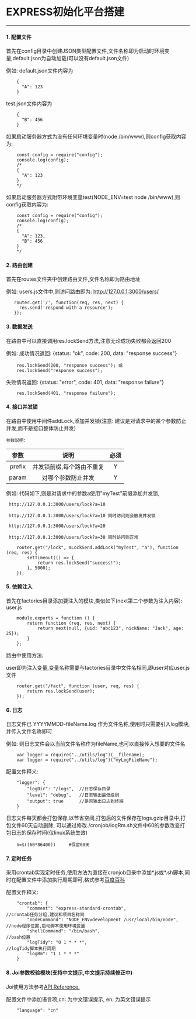 # EXPRESS初始化平台搭建
----

#### 1. 配置文件

首先在config目录中创建JSON类型配置文件,文件名称即为启动时环境变量,default.json为自动加载(可以没有default.json文件)

例如: default.json文件内容为
```
    {
      "A": 123
    }
```
test.json文件内容为
```
    {
      "B": 456
    }
```
如果启动服务器方式为没有任何环境变量时(node /bin/www),则config获取内容为:
```
    const config = require("config");
    console.log(config);
    /*
    {
      "A": 123
    }
    */
```
如果启动服务器方式附带环境变量test(NODE_ENV=test node /bin/www),则config获取内容为:
```
    const config = require("config");
    console.log(config);
    /*
    {
      "A": 123,
      "B": 456
    }
    */
```

#### 2. 路由创建

首先在routes文件夹中创建路由文件,文件名称即为路由地址

例如: users.js文件中,则访问路由即为: http://127.0.0.1:3000/users/
```
   router.get('/', function(req, res, next) {
     res.send('respond with a resource');
   });
```
    
#### 3. 数据发送

在路由中可以直接调用res.lockSend方法,注意无论成功失败都会返回200

例如: 成功情况返回: {status: "ok", code: 200, data: "response success"}
```
    res.lockSend(200, "response success"); 或
    res.lockSend("response success");
```
失败情况返回: {status: "error", code: 401, data: "response failure"}
```
    res.lockSend(401, "response failure");
```

#### 4. 接口并发锁

在路由中使用中间件addLock,添加并发锁(注意: 建议是对请求中的某个参数防止并发,而不是接口整体防止并发)

`参数说明:`  

| 参数   |  说明      | 必须|
|:------: |:----------: | :----: |
| prefix | 并发锁前缀,每个路由不重复 | Y
| param  | 对哪个参数防止并发 | Y


例如: 代码如下,则是对请求中的参数a使用"myTest"前缀添加并发锁,

     http://127.0.0.1:3000/users/lock?a=10
     
     http://127.0.0.1:3000/users/lock?a=10 同时访问则会触发并发锁
     
     http://127.0.0.1:3000/users/lock?a=20
     
     http://127.0.0.1:3000/users/lock?a=30 同时访问则正常
```
    router.get("/lock", mLockSend.addLock("myTest", "a"), function (req, res) {
    	setTimeout(() => {
    		return res.lockSend("success!");
    	}, 5000);
    });
```

#### 5. 依赖注入

首先在factories目录添加要注入的模块,类似如下(next第二个参数为注入内容):
user.js
```
    module.exports = function () {
    	return function (req, res, next) {
    		return next(null, {uid: "abc123", nickName: "Jack", age: 25});
    	}
    };
```
路由中使用方法:

user即为注入变量,变量名称需要与factories目录中文件名相同,即user对应user.js文件
```
    router.get("/fact", function (user, req, res) {
    	return res.lockSend(user);
    });
```

#### 6. 日志

日志文件已 YYYYMMDD-fileName.log 作为文件名称,使用时只需要引入log模块,并传入文件名称即可

例如: 则日志文件会以当前文件名称作为fileName,也可以直接传入想要的文件名
```
    var logger = require("../utils/log")(__filename);
    var logger = require("../utils/log")("myLogFileName");
```
配置文件释义:
```
    "logger": {
        "logDir": "/logs",  //日志保存目录
        "level": "debug",   //日志输出最低级别
        "output": true      //是否输出日志到终端
    }
```
日志文件每天都会打包保存,以节省空间,打包后的文件保存在logs.gzip目录中,打包文件60天自动删除,
可以通过修改./cronjob/logRm.sh文件中60的参数改变打包日志的保存时间(仅linux系统生效)
```
    n=$((60*86400))     #保留60天
```

#### 7. 定时任务

采用crontab实现定时任务,使用方法为直接在cronjob目录中添加*.js或*.sh脚本,同时在配置文件中添加执行周期即可,格式参考[百度百科](http://baike.baidu.com/link?url=tMlX4HiIvNylI0xdYBqPOJgtOMNx0Fbrp56ZcfNrdbvNor_S_yxjxc_Ifsi3eBHDxfNJJ4waSQmlYjJ703sGM_)

配置文件释义:
```
    "crontab": {
        "comment": "express-standard-crontab",                          //crontab任务分组,建议和项目名称同
        "nodeCommand": "NODE_ENV=development /usr/local/bin/node",      //node程序位置,启动脚本使用环境变量
        "shellCommand": "/bin/bash",                                    //bash位置
        "logTidy": "0 1 * * *",                                         //logTidy脚本执行周期
        "logRm": "1 1 * * *"
    }
```

#### 8. Joi参数校验模块(支持中文提示,中文提示持续修正中)

Joi使用方法参考[API Reference.](https://github.com/hapijs/joi/blob/v10.5.0/API.md)

配置文件中添加语言项,cn: 为中文错误提示, en: 为英文错误提示
```
    "language": "cn"
```






















